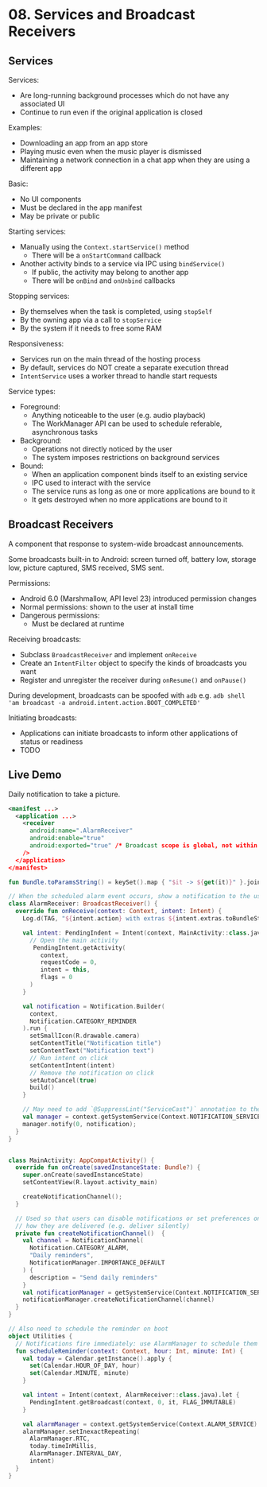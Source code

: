 # 08. Services and Broadcast Receivers

## Services

Services:

- Are long-running background processes which do not have any associated UI
- Continue to run even if the original application is closed

Examples:

- Downloading an app from an app store
- Playing music even when the music player is dismissed
- Maintaining a network connection in a chat app when they are using a different app

Basic:

- No UI components
- Must be declared in the app manifest
- May be private or public

Starting services:

- Manually using the `Context.startService()` method
  - There will be a `onStartCommand` callback
- Another activity binds to a service via IPC using `bindService()`
  - If public, the activity may belong to another app
  - There will be `onBind` and `onUnbind` callbacks

Stopping services:

- By themselves when the task is completed, using `stopSelf`
- By the owning app via a call to `stopService`
- By the system if it needs to free some RAM

Responsiveness:

- Services run on the main thread of the hosting process
- By default, services do NOT create a separate execution thread
- `IntentService` uses a worker thread to handle start requests

Service types:

- Foreground:
  - Anything noticeable to the user (e.g. audio playback)
  - The WorkManager API can be used to schedule referable, asynchronous tasks
- Background:
  - Operations not directly noticed by the user
  - The system imposes restrictions on background services
- Bound:
  - When an application component binds itself to an existing service
  - IPC used to interact with the service
  - The service runs as long as one or more applications are bound to it
  - It gets destroyed when no more applications are bound to it

## Broadcast Receivers

A component that response to system-wide broadcast announcements.

Some broadcasts built-in to Android: screen turned off, battery low, storage low,
picture captured, SMS received, SMS sent.

Permissions:

- Android 6.0 (Marshmallow, API level 23) introduced permission changes
- Normal permissions: shown to the user at install time
- Dangerous permissions:
  - Must be declared at runtime

Receiving broadcasts:

- Subclass `BroadcastReceiver` and implement `onReceive`
- Create an `IntentFilter` object to specify the kinds of broadcasts you want
- Register and unregister the receiver during `onResume()` and `onPause()`

During development, broadcasts can be spoofed with `adb` e.g.
`adb shell 'am broadcast -a android.intent.action.BOOT_COMPLETED'`

Initiating broadcasts:

- Applications can initiate broadcasts to inform other applications of status or readiness
- TODO

## Live Demo

Daily notification to take a picture.

```xml
<manifest ...>
  <application ...>
    <receiver
      android:name=".AlarmReceiver"
      android:enable="true"
      android:exported="true" /* Broadcast scope is global, not within the application */
    />
  </application>
</manifest>

```

```kotlin
fun Bundle.toParamsString() = keySet().map { "$it -> ${get(it)}" }.joinToString("\n")

// When the scheduled alarm event occurs, show a notification to the user
class AlarmReceiver: BroadcastReceiver() {
  override fun onReceive(context: Context, intent: Intent) {
    Log.d(TAG, "${intent.action} with extras ${intent.extras.toBundleString()}")

    val intent: PendingIndent = Intent(context, MainActivity::class.java).run {
      // Open the main activity
       PendingIntent.getActivity(
         context,
         requestCode = 0,
         intent = this,
         flags = 0
      )
    }

    val notification = Notification.Builder(
      context,
      Notification.CATEGORY_REMINDER
    ).run {
      setSmallIcon(R.drawable.camera)
      setContentTitle("Notification title")
      setContentText("Notification text")
      // Run intent on click
      setContentIntent(intent)
      // Remove the notification on click
      setAutoCancel(true)
      build()
    }

    // May need to add `@SuppressLint("ServiceCast")` annotation to the method
    val manager = context.getSystemService(Context.NOTIFICATION_SERVICE) as NotificationManager
    manager.notify(0, notification);
  }
}


class MainActivity: AppCompatActivity() {
  override fun onCreate(savedInstanceState: Bundle?) {
    super.onCreate(savedInstanceState)
    setContentView(R.layout.activity_main)

    createNotificationChannel();
  }

  // Used so that users can disable notifications or set preferences on
  // how they are delivered (e.g. deliver silently)
  private fun createNotificationChannel()  {
    val channel = NotificationChannel(
      Notification.CATEGORY_ALARM,
      "Daily reminders",
      NotificationManager.IMPORTANCE_DEFAULT
    ) {
      description = "Send daily reminders"
    }
    val notificationManager = getSystemService(Context.NOTIFICATION_SERVICE) as NotificationManager
    notificationManager.createNotificationChannel(channel)
  }
}

// Also need to schedule the reminder on boot
object Utilities {
  // Notifications fire immediately: use AlarmManager to schedule them
  fun scheduleReminder(context: Context, hour: Int, minute: Int) {
    val today = Calendar.getInstance().apply {
      set(Calendar.HOUR_OF_DAY, hour)
      set(Calendar.MINUTE, minute)
    }

    val intent = Intent(context, AlarmReceiver::class.java).let {
      PendingIntent.getBroadcast(context, 0, it, FLAG_IMMUTABLE)
    }

    val alarmManager = context.getSystemService(Context.ALARM_SERVICE) as AlarmManager
    alarmManager.setInexactRepeating(
      AlarmManager.RTC,
      today.timeInMillis,
      AlarmManager.INTERVAL_DAY,
      intent)
  }
}
```
